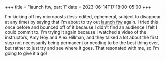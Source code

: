 +++
title = "launch ftw, part 1"
date = 2023-06-14T17:18:00-05:00
+++

I'm kicking off my microposts (less-edited, ephemeral, subject to disappear at any time) by saying that I'm about to try out [launch ftw](https://stackingthebricks.com/launchftw/) again.
I tried this once before and bounced off of it because I didn't find an audience I felt I could commit to.
I'm trying it again because I watched a video of the instructors, Amy Hoy and Alex Hillman, and they talked a lot about the first step not necessarily being permanent or needing to be the best thing ever, but rather to just try and see where it goes.
That resonated with me, so I'm going to give it a go!
